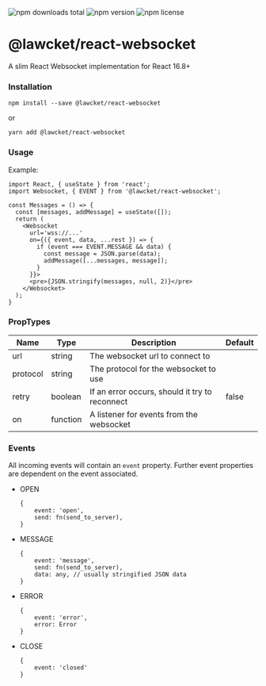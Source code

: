 ![npm downloads total](https://img.shields.io/npm/dt/@lawcket/react-websocket.svg) ![npm version](https://img.shields.io/npm/v/@lawcket/react-websocket.svg) ![npm license](https://img.shields.io/npm/l/@lawcket/react-websocket.svg)

# @lawcket/react-websocket
A slim React Websocket implementation for React 16.8+

### Installation
```
npm install --save @lawcket/react-websocket
```
or
```
yarn add @lawcket/react-websocket
```

### Usage
Example:
```
import React, { useState } from 'react';
import Websocket, { EVENT } from '@lawcket/react-websocket';

const Messages = () => {
  const [messages, addMessage] = useState([]);
  return (
    <Websocket 
      url='wss://...' 
      on={({ event, data, ...rest }) => {
        if (event === EVENT.MESSAGE && data) {
          const message = JSON.parse(data);
          addMessage([...messages, message]);
        }
      }}>
      <pre>{JSON.stringify(messages, null, 2)}</pre>
    </Websocket>
  );
}
```

### PropTypes
|Name|Type|Description | Default|
|-----|-----|-----|---|
| url | string | The websocket url to connect to | |
| protocol | string | The protocol for the websocket to use | |
| retry | boolean | If an error occurs, should it try to reconnect | false | 
| on | function | A listener for events from the websocket | |

### Events
All incoming events will contain an `event` property. Further event properties are dependent on the event associated.

- OPEN 

    ```
    {
        event: 'open',
        send: fn(send_to_server), 
    }
    ```
    
- MESSAGE

    ```
    {
        event: 'message',
        send: fn(send_to_server), 
        data: any, // usually stringified JSON data
    }
    ```

- ERROR

    ```
    {
        event: 'error',
        error: Error
    }
    ```
    
- CLOSE

    ```
    {
        event: 'closed'
    }
    ```